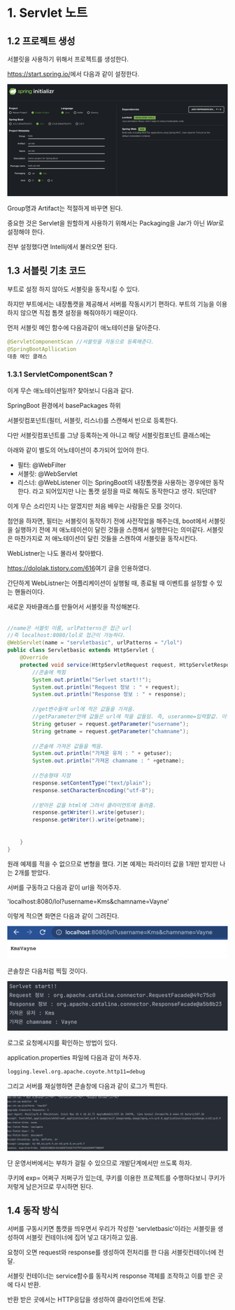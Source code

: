 # 1. Servlet 노트

## 1.2 프로젝트 생성  

서블릿을 사용하기 위해서 프로젝트를 생성한다.

<https://start.spring.io/>에서 다음과 같이 설정한다.

![](/2_servletProject/img/springconf.png)

Group명과 Artifact는 적절하게 바꾸면 된다.

중요한 것은 Servlet을 원할하게 사용하기 위해서는 Packaging을 Jar가 아닌 *War*로 설정해야 한다.

전부 설정했다면 Intellij에서 불러오면 된다.

## 1.3 서블릿 기초 코드

부트로 설정 하지 않아도 서블릿을 동작시킬 수 있다.

하지만 부트에서는 내장톰캣을 제공해서 서버를 작동시키기 편하다. 부트의 기능을 이용하지 않으면 직접 톰캣 설정을 해줘야하기 때문이다.

먼저 서블릿 메인 함수에 다음과같이 애노테이션을 달아준다.

```java
@ServletComponentScan //서블릿을 자동으로 등록해준다.
@SpringBootApllication
대충 메인 클래스
```

### 1.3.1 ServletComponentScan ? 

이게 무슨 애노테이션일까? 찾아보니 다음과 같다.

SpringBoot 환경에서 basePackages 하위

서블릿컴포넌트(필터, 서블릿, 리스너)를 스캔해서 빈으로 등록한다.

다만 서블릿컴포넌트를 그냥 등록하는게 아니고 해당 서블릿컴포넌트 클래스에는

아래와 같이 별도의 어노테이션이 추가되어 있어야 한다.

- 필터: @WebFilter
- 서블릿: @WebServlet
- 리스너: @WebListener
이는 SpringBoot의 내장톰캣을 사용하는 경우에만 동작한다. 라고 되어있지만 나는 톰캣 설정을 따로 해줘도 동작한다고 생각. 되던데?


이게 무슨 소리인지 나는 알겠지만 처음 배우는 사람들은 모를 것이다.

첨언을 하자면, 필터는 서블릿이 동작하기 전에 사전작업을 해주는데, boot에서 서블릿을 실행하기 전에 저 애노테이션이 달린 것들을 스캔해서 실행한다는 의미같다. 서블릿은 마찬가지로 저 애노테이션이 달린 것들을 스캔하여 서블릿을 동작시킨다. 

WebListner는 나도 몰라서 찾아봤다.

<https://dololak.tistory.com/616>여기 글을 인용하였다.

간단하게 WebListner는 어플리케이션이 실행될 때, 종료될 때 이벤트를 설정할 수 있는 핸들러이다.


새로운 자바클래스를 만들어서 서블릿을 작성해본다.

```java

//name은 서블릿 이름, urlPatterns은 접근 url
//즉 localhost:8080/lol로 접근이 가능하다.
@WebServlet(name = "servletbasic", urlPatterns = "/lol")
public class Servletbasic extends HttpServlet {
    @Override
    protected void service(HttpServletRequest request, HttpServletResponse response) throws ServletException, IOException {
        //콘솔에 찍힘
        System.out.println("Serlvet start!!");
        System.out.println("Request 정보 : " + request);
        System.out.println("Response 정보 : " + response);

        //get변수들에 url에 적은 값들을 가져옴.
        //getParameter안에 값들은 url에 적을 값들임. 즉, useranme=입력할값. 이렇게
        String getuser = request.getParameter("username");
        String getname = request.getParameter("chamname");

        //콘솔에 가져온 값들을 찍음.
        System.out.println("가져온 유저 : " + getuser);
        System.out.println("가져온 chamname : " +getname);

        //전송형태 지정
        response.setContentType("text/plain");
        response.setCharacterEncoding("utf-8");
        
        //받아온 값을 html에 그려서 클라이언트에 돌려줌.
        response.getWriter().write(getuser);
        response.getWriter().write(getname);


    }
}

```

원래 예제를 적을 수 없으므로 변형을 했다. 기본 예제는 파라미터 값을 1개만 받지만 나는 2개를 받았다.

서버를 구동하고 다음과 같이 url을 적어주자.

'localhost:8080/lol?username=Kms&chamname=Vayne'

이렇게 적으면 화면은 다음과 같이 그려진다.

![](img/servletbasic.png)

콘솔창은 다음처럼 찍힐 것이다.

![](img/servletbasciconsole.png)  

로그로 요청메시지를 확인하는 방법이 있다.

application.properties 파일에 다음과 같이 쳐주자.

```xml
logging.level.org.apache.coyote.http11=debug
```

그리고 서버를 재실행하면 콘솔창에 다음과 같이 로그가 찍힌다.

![](img/servletbasicLog.png)

단 운영서버에서는 부하가 걸릴 수 있으므로 개발단계에서만 쓰도록 하자.


쿠키에 exp= 어쩌구 저쩌구가 있는데, 쿠키를 이용한 프로젝트를 수행하다보니 쿠키가 저렇게 남은거므로 무시하면 된다.

## 1.4 동작 방식

서버를 구동시키면 톰캣을 띄우면서 우리가 작성한 'servletbasic'이라는 서블릿을 생성하여 서블릿 컨테이너에 집어 넣고 대기하고 있음.

요청이 오면 request와 response를 생성하여 전처리를 한 다음 서블릿컨테이너에 전달.

서블릿 컨테이너는 service함수를 동작시켜 response 객체를 조작하고 이를 받은 곳에 다시 반환.

반환 받은 곳에서는 HTTP응답을 생성하여 클라이언트에 전달.
